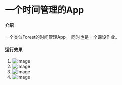 # 一个时间管理的App

#### 介绍
一个类似Forest的时间管理App。
同时也是一个课设作业。


#### 运行效果

1.  ![Image](https://gitee.com/alitakeep/focusApp/blob/master/%E7%95%AA%E8%8C%84.JPG)
2.  ![Image](https://gitee.com/alitakeep/focusApp/blob/master/%E8%AE%B0%E5%BD%95.JPG)
3.  ![Image](https://gitee.com/alitakeep/focusApp/blob/master/%E6%95%B0%E6%8D%AE.JPG)
4.  ![Image](https://gitee.com/alitakeep/focusApp/blob/master/%E5%80%92%E8%AE%A1%E6%97%B6.JPG)


